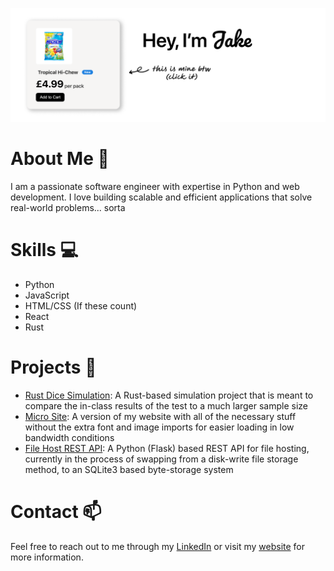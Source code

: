[![image](./GithubBanner.png)](https://github.com/definiteconfusion/notion-components)

# About Me 👨
I am a passionate software engineer with expertise in Python and web development. I love building scalable and efficient applications that solve real-world problems... sorta


# Skills 💻
- Python
- JavaScript
- HTML/CSS (If these count)
- React
- Rust

# Projects 🚀
- [Rust Dice Simulation](https://github.com/definiteconfusion/dice-sim-rust): A Rust-based simulation project that is meant to compare the in-class results of the test to a much larger sample size
- [Micro Site](https://github.com/definiteconfusion/micro-pages): A version of my website with all of the necessary stuff without the extra font and image imports for easier loading in low bandwidth conditions
- [File Host REST API](https://github.com/definiteconfusion/file-host-api): A Python (Flask) based REST API for file hosting, currently in the process of swapping from a disk-write file storage method, to an SQLite3 based byte-storage system

# Contact 📫
Feel free to reach out to me through my [LinkedIn](https://www.linkedin.com/in/jake-rase-9a28a926a/) or visit my [website](https://jakerase.dev) for more information.
